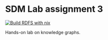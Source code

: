 SDM Lab assignment 3
====================

[![Build RDFS with nix](https://github.com/Leixb/SDM_project3/actions/workflows/build_rdfs.yaml/badge.svg)](https://github.com/Leixb/SDM_project3/actions/workflows/build_rdfs.yaml)

Hands-on lab on knowledge graphs.

